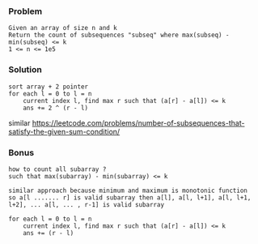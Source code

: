 ### Problem
```
Given an array of size n and k
Return the count of subsequences "subseq" where max(subseq) - min(subseq) <= k
1 <= n <= 1e5
```

### Solution
```
sort array + 2 pointer
for each l = 0 to l = n
    current index l, find max r such that (a[r] - a[l]) <= k
    ans += 2 ^ (r - l)
```
similar https://leetcode.com/problems/number-of-subsequences-that-satisfy-the-given-sum-condition/

### Bonus
```
how to count all subarray ?
such that max(subarray) - min(subarray) <= k

similar approach because minimum and maximum is monotonic function
so a[l ....... r] is valid subarray then a[l], a[l, l+1], a[l, l+1, l+2], ... a[l, ... , r-1] is valid subarray

for each l = 0 to l = n
    current index l, find max r such that (a[r] - a[l]) <= k
    ans += (r - l)
```
